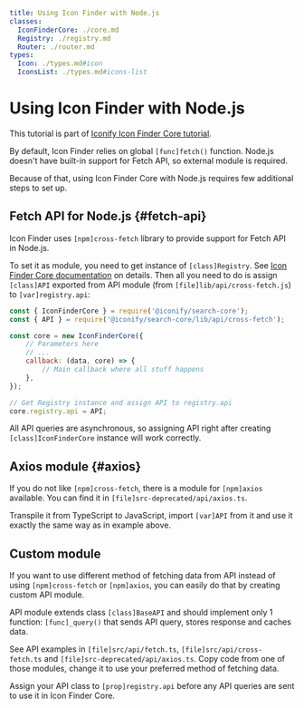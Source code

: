 ```yaml
title: Using Icon Finder with Node.js
classes:
  IconFinderCore: ./core.md
  Registry: ./registry.md
  Router: ./router.md
types:
  Icon: ./types.md#icon
  IconsList: ./types.md#icons-list
```

# Using Icon Finder with Node.js

This tutorial is part of [Iconify Icon Finder Core tutorial](./index.md).

By default, Icon Finder relies on global `[func]fetch()` function. Node.js doesn't have built-in support for Fetch API, so external module is required.

Because of that, using Icon Finder Core with Node.js requires few additional steps to set up.

## Fetch API for Node.js {#fetch-api}

Icon Finder uses `[npm]cross-fetch` library to provide support for Fetch API in Node.js.

To set it as module, you need to get instance of `[class]Registry`. See [Icon Finder Core documentation](./index.md) on details. Then all you need to do is assign `[class]API` exported from API module (from `[file]lib/api/cross-fetch.js`) to `[var]registry.api`:

```js
const { IconFinderCore } = require('@iconify/search-core');
const { API } = require('@iconify/search-core/lib/api/cross-fetch');

const core = new IconFinderCore({
	// Parameters here
	// ...
	callback: (data, core) => {
		// Main callback where all stuff happens
	},
});

// Get Registry instance and assign API to registry.api
core.registry.api = API;
```

All API queries are asynchronous, so assigning API right after creating `[class]IconFinderCore` instance will work correctly.

## Axios module {#axios}

If you do not like `[npm]cross-fetch`, there is a module for `[npm]axios` available. You can find it in `[file]src-deprecated/api/axios.ts`.

Transpile it from TypeScript to JavaScript, import `[var]API` from it and use it exactly the same way as in example above.

## Custom module

If you want to use different method of fetching data from API instead of using `[npm]cross-fetch` or `[npm]axios`, you can easily do that by creating custom API module.

API module extends class `[class]BaseAPI` and should implement only 1 function: `[func]_query()` that sends API query, stores response and caches data.

See API examples in `[file]src/api/fetch.ts`, `[file]src/api/cross-fetch.ts` and `[file]src-deprecated/api/axios.ts`. Copy code from one of those modules, change it to use your preferred method of fetching data.

Assign your API class to `[prop]registry.api` before any API queries are sent to use it in Icon Finder Core.
